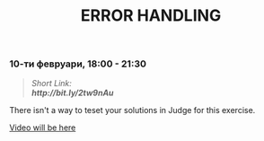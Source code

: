 <h1 align="center">ERROR HANDLING</h1>
    <br>

<h3>10-ти февруари, 18:00 - 21:30</h3>

<blockquote>
    <i>
        Short Link: <br> 
        <b>
            http://bit.ly/2tw9nAu
        </b> 
    </i>
</blockquote>

<p>There isn't a way to teset your solutions in Judge for this exercise.</p>

<p>
   <a href="#">Video will be here</a> 
</p>

